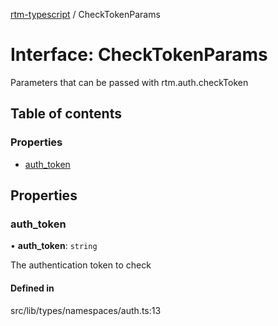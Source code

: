 [rtm-typescript](../README.md) / CheckTokenParams

# Interface: CheckTokenParams

Parameters that can be passed with rtm.auth.checkToken

## Table of contents

### Properties

- [auth_token](CheckTokenParams.md#auth_token)

## Properties

### auth_token

• **auth_token**: `string`

The authentication token to check

#### Defined in

src/lib/types/namespaces/auth.ts:13
